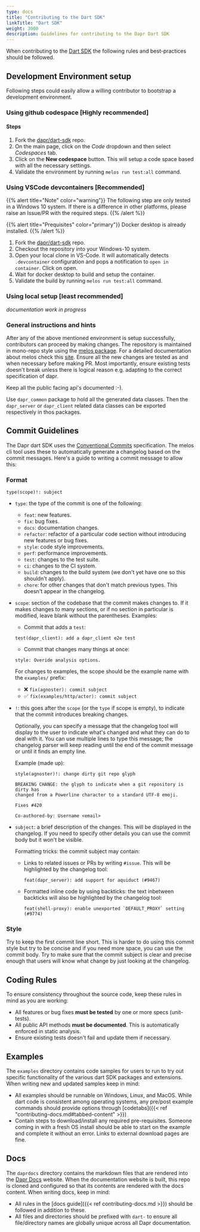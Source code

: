 ```yaml
---
type: docs
title: "Contributing to the Dart SDK"
linkTitle: "Dart SDK"
weight: 3000
description: Guidelines for contributing to the Dapr Dart SDK
---
```


When contributing to the [Dart SDK](https://github.com/dapr/dart-sdk) the following rules and best-practices should be followed.

## Development Environment setup
Following steps could easily allow a willing contributor to bootstrap a development 
environment.
### Using github codespace [Highly recommended]

#### Steps
1. Fork the [dapr/dart-sdk](https://github.com/dapr/dart-sdk) repo.
2. On the main page, click on the *Code* dropdown and then select *Codespaces* tab.
3. Click on the **New codespace** button. This will setup a code space based with all the necessary settings.
4. Validate the environment by running `melos run test:all` command.

### Using VSCode devcontainers [Recommended]

{{% alert title="Note" color="warning"}}
The following step are only tested in a Windows 10 system. If there is a difference in other platforms, please raise an Issue/PR with the required steps.
{{% /alert %}}

{{% alert title="Prequisites" color="primary"}}
Docker desktop is already installed.
{{% /alert %}}

1. Fork the [dapr/dart-sdk](https://github.com/dapr/dart-sdk) repo.
2. Checkout the repository into your Windows-10 system.
3. Open your local clone in VS-Code. It will automatically detects `.devcontainer` configuration and pops a notification to `open in container`. Click on open.
4. Wait for docker desktop to build and setup the container.
5. Validate the build by running `melos run test:all` command.

### Using local setup [least recommended]

_documentation work in progress_

### General instructions and hints

After any of the above mentioned environment is setup successfully, contributors can proceed by making changes. The repository is maintained in mono-repo style using the [melos package](https://pub.dev/packages/melos). For a detailed documentation about melos check this [site](https://docs.page/invertase/melos). Ensure all the new changes are tested as and when necessary before making PR. Most importantly, ensure existing tests doesn't break unless there is logical reason e.g. adapting to the correct specification of dapr.

Keep all the public facing api's documented :-).

Use `dapr_common` package to hold all the generated data classes. Then the `dapr_server` or `dapr_client` related data classes can be exported respectively in thos packages.

## Commit Guidelines

The Dapr dart SDK uses the [Conventional Commits](https://www.conventionalcommits.org/en/v1.0.0/)
specification. The melos cli tool uses these to automatically generate
a changelog based on the commit messages. Here's a guide to writing a commit message
to allow this:

### Format

```
type(scope)!: subject
```

- `type`: the type of the commit is one of the following:

  - `feat`: new features.
  - `fix`: bug fixes.
  - `docs`: documentation changes.
  - `refactor`: refactor of a particular code section without introducing
    new features or bug fixes.
  - `style`: code style improvements.
  - `perf`: performance improvements.
  - `test`: changes to the test suite.
  - `ci`: changes to the CI system.
  - `build`: changes to the build system (we don't yet have one so this shouldn't apply).
  - `chore`: for other changes that don't match previous types. This doesn't appear
    in the changelog.

- `scope`: section of the codebase that the commit makes changes to. If it makes changes to
  many sections, or if no section in particular is modified, leave blank without the parentheses.
  Examples:

  - Commit that adds a `test`:
  ```
  test(dapr_client): add a dapr_client e2e test
  ```

  - Commit that changes many things at once:
  ```
  style: Overide analysis options.
  ```

  For changes to examples, the scope should be the example name with the `examples/` prefix:

  - ❌ `fix(agnoster): commit subject`
  - ✅ `fix(examples/http/actor): commit subject`

- `!`: this goes after the `scope` (or the `type` if scope is empty), to indicate that the commit
  introduces breaking changes.

  Optionally, you can specify a message that the changelog tool will display to the user to indicate
  what's changed and what they can do to deal with it. You can use multiple lines to type this message;
  the changelog parser will keep reading until the end of the commit message or until it finds an empty
  line.

  Example (made up):

  ```
  style(agnoster)!: change dirty git repo glyph

  BREAKING CHANGE: the glyph to indicate when a git repository is dirty has
  changed from a Powerline character to a standard UTF-8 emoji.

  Fixes #420

  Co-authored-by: Username <email>
  ```

- `subject`: a brief description of the changes. This will be displayed in the changelog. If you need
  to specify other details you can use the commit body but it won't be visible.

  Formatting tricks: the commit subject may contain:

  - Links to related issues or PRs by writing `#issue`. This will be highlighted by the changelog tool:
    ```
    feat(dapr_server): add support for aquiduct (#9467)
    ```

  - Formatted inline code by using backticks: the text inbetween backticks will also be highlighted by
    the changelog tool:
    ```
    feat(shell-proxy): enable unexported `DEFAULT_PROXY` setting (#9774)
    ```

### Style

Try to keep the first commit line short. This is harder to do using this commit style but try to be
concise and if you need more space, you can use the commit body. Try to make sure that the commit
subject is clear and precise enough that users will know what change by just looking at the changelog.

## Coding Rules

To ensure consistency throughout the source code, keep these rules in mind as you are working:

* All features or bug fixes **must be tested** by one or more specs (unit-tests).
* All public API methods **must be documented**. This is automatically enforced in static analysis.
* Ensure existing tests doesn't fail and update them if necessary.

## Examples

The `examples` directory contains code samples for users to run to try out specific functionality of the various dart SDK packages and extensions. When writing new and updated samples keep in mind:

- All examples should be runnable on Windows, Linux, and MacOS. While dart code is consistent among operating systems, any pre/post example commands should provide options through [codetabs]({{< ref "contributing-docs.md#tabbed-content" >}})
- Contain steps to download/install any required pre-requisites. Someone coming in with a fresh OS install should be able to start on the example and complete it without an error. Links to external download pages are fine.

## Docs

The `daprdocs` directory contains the markdown files that are rendered into the [Dapr Docs](https://docs.dapr.io) website. When the documentation website is built, this repo is cloned and configured so that its contents are rendered with the docs content. When writing docs, keep in mind:

   - All rules in the [docs guide]({{< ref contributing-docs.md >}}) should be followed in addition to these.
   - All files and directories should be prefixed with `dart-` to ensure all file/directory names are globally unique across all Dapr documentation.